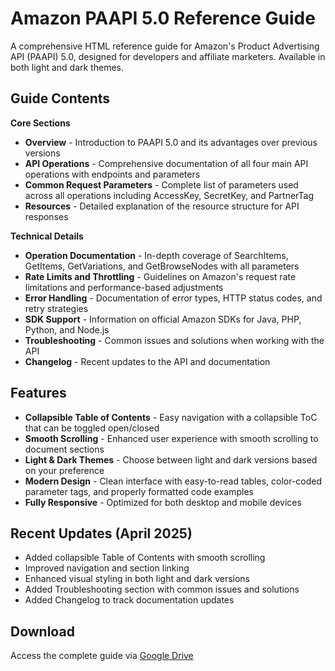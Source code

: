 # Amazon PAAPI 5.0 Reference Guide

A comprehensive HTML reference guide for Amazon's Product Advertising API (PAAPI) 5.0, designed for developers and affiliate marketers. Available in both light and dark themes.

## Guide Contents

**Core Sections**
* **Overview** - Introduction to PAAPI 5.0 and its advantages over previous versions
* **API Operations** - Comprehensive documentation of all four main API operations with endpoints and parameters
* **Common Request Parameters** - Complete list of parameters used across all operations including AccessKey, SecretKey, and PartnerTag
* **Resources** - Detailed explanation of the resource structure for API responses

**Technical Details**
* **Operation Documentation** - In-depth coverage of SearchItems, GetItems, GetVariations, and GetBrowseNodes with all parameters
* **Rate Limits and Throttling** - Guidelines on Amazon's request rate limitations and performance-based adjustments
* **Error Handling** - Documentation of error types, HTTP status codes, and retry strategies
* **SDK Support** - Information on official Amazon SDKs for Java, PHP, Python, and Node.js
* **Troubleshooting** - Common issues and solutions when working with the API
* **Changelog** - Recent updates to the API and documentation

## Features

* **Collapsible Table of Contents** - Easy navigation with a collapsible ToC that can be toggled open/closed
* **Smooth Scrolling** - Enhanced user experience with smooth scrolling to document sections
* **Light & Dark Themes** - Choose between light and dark versions based on your preference
* **Modern Design** - Clean interface with easy-to-read tables, color-coded parameter tags, and properly formatted code examples
* **Fully Responsive** - Optimized for both desktop and mobile devices

## Recent Updates (April 2025)

* Added collapsible Table of Contents with smooth scrolling
* Improved navigation and section linking
* Enhanced visual styling in both light and dark versions
* Added Troubleshooting section with common issues and solutions
* Added Changelog to track documentation updates

## Download

Access the complete guide via [Google Drive](https://drive.google.com/drive/folders/1qbhRxyP1dTg5cwr6--qFrdcN1alytcCA?usp=drive_link)

